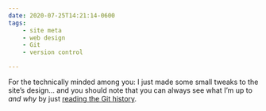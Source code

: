 ```yaml
---
date: 2020-07-25T14:21:14-0600
tags:
    - site meta
    - web design
    - Git
    - version control

---
```


For the technically minded among you: I just made some small tweaks to the site’s design… and you should note that you can always see what I’m up to *and why* by just [reading the Git history](https://github.com/chriskrycho/v5.chriskrycho.com/commits/master).